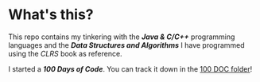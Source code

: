 # What's this?

This repo contains my tinkering with the __*Java & C/C++*__ programming languages and the *__Data Structures and Algorithms__* I have programmed using the _CLRS_ book as reference.

I started a ___100 Days of Code___. You can track it down in the [100 DOC folder](https://github.com/Vaikan-Peddi/java-dsa/tree/main/100%20DOC)! 

